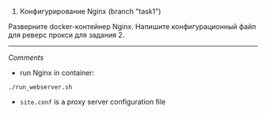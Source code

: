 1. Конфигурирование Nginx (branch "task1")

Разверните docker-контейнер Nginx. Напишите конфигурационный файл для реверс прокси для задания 2.

<hr>

*Comments*

- run Nginx in container:

`./run_webserver.sh`

- `site.conf` is a proxy server configuration file    
